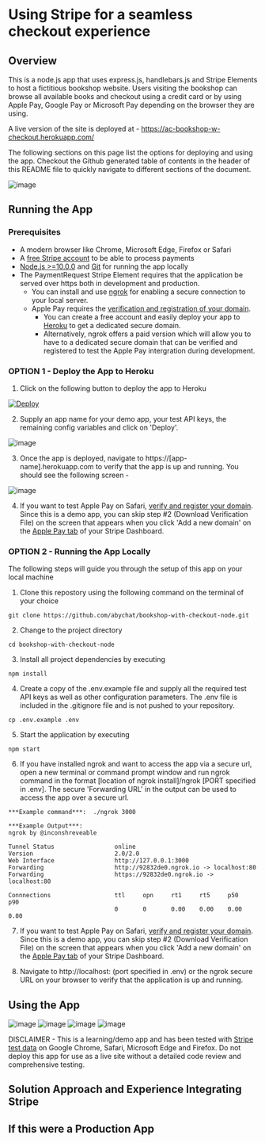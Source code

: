 # Using Stripe for a seamless checkout experience

## Overview

This is a node.js app that uses express.js, handlebars.js and Stripe Elements to host a fictitious bookshop website. Users visiting the bookshop can browse all available books and checkout using a credit card or by using Apple Pay, Google Pay or Microsoft Pay depending on the browser they are using.

A live version of the site is deployed at - https://ac-bookshop-w-checkout.herokuapp.com/

The following sections on this page list the options for deploying and using the app. Checkout the Github generated table of contents in the header of this README file to quickly navigate to different sections of the document.

![image](https://user-images.githubusercontent.com/7586106/124688183-33741c80-de8b-11eb-8d36-ec33ef93ea96.png)

## Running the App

### Prerequisites

-   A modern browser like Chrome, Microsoft Edge, Firefox or Safari
-   A [free Stripe account](https://dashboard.stripe.com/register) to be able to process payments
-   [Node.js >=10.0.0](https://nodejs.org/en/download/) and [Git](https://git-scm.com/downloads) for running the app locally
-   The PaymentRequest Stripe Element requires that the application be served over https both in development and production.
    -   You can install and use [ngrok](https://dashboard.ngrok.com/signup) for enabling a secure connection to your local server.
    -   Apple Pay requires the [verification and registration of your domain](https://stripe.com/docs/stripe-js/elements/payment-request-button#verifying-your-domain-with-apple-pay).
        -   You can create a free account and easily deploy your app to [Heroku](https://signup.heroku.com/) to get a dedicated secure domain.
        -   Alternatively, ngrok offers a paid version which will allow you to have to a dedicated secure domain that can be verified and registered to test the Apple Pay intergration during development.

### OPTION 1 - Deploy the App to Heroku

1. Click on the following button to deploy the app to Heroku

[![Deploy](https://www.herokucdn.com/deploy/button.svg)](https://heroku.com/deploy?template=https://github.com/abychat/bookshop-with-checkout-node)

2. Supply an app name for your demo app, your test API keys, the remaining config variables and click on 'Deploy'.

![image](https://user-images.githubusercontent.com/7586106/124684702-96ae8080-de84-11eb-8061-b8b9c34a77db.png)

3. Once the app is deployed, navigate to https://[app-name].herokuapp.com to verify that the app is up and running. You should see the following screen -

![image](https://user-images.githubusercontent.com/7586106/124688613-eb092e80-de8b-11eb-9eca-f4253979507b.png)

4. If you want to test Apple Pay on Safari, [verify and register your domain](https://stripe.com/docs/stripe-js/elements/payment-request-button#verifying-your-domain-with-apple-pay). Since this is a demo app, you can skip step #2 (Download Verification File) on the screen that appears when you click 'Add a new domain' on the [Apple Pay tab](https://dashboard.stripe.com/settings/payments/apple_pay) of your Stripe Dashboard.

### OPTION 2 - Running the App Locally

The following steps will guide you through the setup of this app on your local machine

1. Clone this repostory using the following command on the terminal of your choice

```
git clone https://github.com/abychat/bookshop-with-checkout-node.git
```

2. Change to the project directory

```
cd bookshop-with-checkout-node
```

3. Install all project dependencies by executing

```
npm install
```

4. Create a copy of the .env.example file and supply all the required test API keys as well as other configuration parameters. The .env file is included in the .gitignore file and is not pushed to your repository.

```
cp .env.example .env
```

5. Start the application by executing

```
npm start
```

6. If you have installed ngrok and want to access the app via a secure url, open a new terminal or command prompt window and run ngrok command in the format
   [location of ngrok install]/ngrok [PORT specified in .env]. The secure 'Forwarding URL' in the output can be used to access the app over a secure url.

```
***Example command***:  ./ngrok 3000

***Example Output***:
ngrok by @inconshreveable

Tunnel Status                 online
Version                       2.0/2.0
Web Interface                 http://127.0.0.1:3000
Forwarding                    http://92832de0.ngrok.io -> localhost:80
Forwarding                    https://92832de0.ngrok.io -> localhost:80

Connnections                  ttl     opn     rt1     rt5     p50     p90
                              0       0       0.00    0.00    0.00    0.00
```

7. If you want to test Apple Pay on Safari, [verify and register your domain](https://stripe.com/docs/stripe-js/elements/payment-request-button#verifying-your-domain-with-apple-pay). Since this is a demo app, you can skip step #2 (Download Verification File) on the screen that appears when you click 'Add a new domain' on the [Apple Pay tab](https://dashboard.stripe.com/settings/payments/apple_pay) of your Stripe Dashboard.

8. Navigate to http://localhost: <PORT> (port specified in .env) or the ngrok secure URL on your browser to verify that the application is up and running.

## Using the App

![image](https://user-images.githubusercontent.com/7586106/124686499-19850a80-de88-11eb-8dd6-aea89270231b.png)
![image](https://user-images.githubusercontent.com/7586106/124686506-1be76480-de88-11eb-9b82-13ba98058a84.png)
![image](https://user-images.githubusercontent.com/7586106/124686514-1ee25500-de88-11eb-8867-1b809db74e13.png)
![image](https://user-images.githubusercontent.com/7586106/124686519-230e7280-de88-11eb-984f-4d0ae8e44d15.png)

DISCLAIMER - This is a learning/demo app and has been tested with [Stripe test data](https://stripe.com/docs/testing#cards) on Google Chrome, Safari, Microsoft Edge and Firefox. Do not deploy this app for use as a live site without a detailed code review and comprehensive testing.

## Solution Approach and Experience Integrating Stripe

## If this were a Production App
